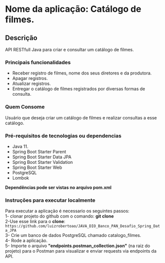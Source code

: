 # Nome da aplicação: Catálogo de filmes.

## Descrição

API RESTfull Java para criar e consultar um catálogo de filmes.

### Principais funcionalidades

- Receber registro de filmes, nome dos seus diretores e da produtora.
- Apagar registros.
- Atualizar registros. 
- Entregar o catálogo de filmes registrados por diversas formas de consulta.

### Quem Consome

Usuário que deseja criar um catálogo de filmes e realizar consultas a esse catálogo.

### Pré-requisitos de tecnologias ou dependencias

- Java 11.
- Spring Boot Starter Parent
- Spring Boot Starter Data JPA
- Spring Boot Starter Validation
- Spring Boot Starter Web
- PostgreSQL
- Lombok

**Dependências pode ser vistas no arquivo pom.xml**

### Instruções para executar localmente

Para executar a aplicação é necessario os seguintes passos:\
1- clonar projeto do github com o comando: **git clone** \
2-Use esse link para o **clone**:
`https://github.com/luizrobertoao/JAVA_DIO_Banco_PAN_Desafio_Spring_Data_JPA` \
3- Crie um banco de dados PostgreSQL chamado catalogo_filmes.\
4- Rode a aplicação.\
5- Importe o arquivo **"endpoints.postman_collection.json"** (na raiz do projeto) para o Postman para visualizar e enviar requests via endpoints da API.